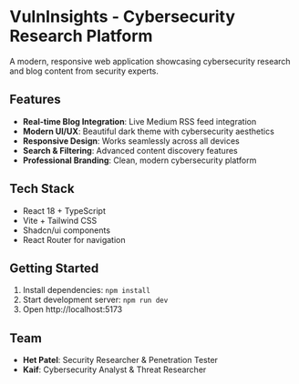 # VulnInsights - Cybersecurity Research Platform

A modern, responsive web application showcasing cybersecurity research and blog content from security experts.

## Features

- **Real-time Blog Integration**: Live Medium RSS feed integration
- **Modern UI/UX**: Beautiful dark theme with cybersecurity aesthetics
- **Responsive Design**: Works seamlessly across all devices
- **Search & Filtering**: Advanced content discovery features
- **Professional Branding**: Clean, modern cybersecurity platform

## Tech Stack

- React 18 + TypeScript
- Vite + Tailwind CSS
- Shadcn/ui components
- React Router for navigation

## Getting Started

1. Install dependencies: `npm install`
2. Start development server: `npm run dev`
3. Open http://localhost:5173

## Team

- **Het Patel**: Security Researcher & Penetration Tester
- **Kaif**: Cybersecurity Analyst & Threat Researcher